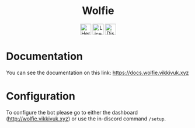 <h1 align="center"> Wolfie </h1>
<p align="center">
<a href="https://www.heroku.com"><img alt="Heroku" src="https://img.shields.io/static/v1?label=Hosted with&message=Heroku&color=7056bf&style=for-the-badge&logo=heroku" height=30></a>
<a href="https://github.com/MeridianGH/suitbot/blob/main/LICENSE.md"><img alt="License" src="https://img.shields.io/github/license/MeridianGH/suitbot?logo=apache&style=for-the-badge" height=30></a>
<a href="https://discord.gg/JwnUeRKe8r"><img alt="Discord" src="https://shields.io/discord/878606227045756948?style=for-the-badge&logo=discord&label=discord" height=30></a>
</p>

# Documentation
You can see the documentation on this link: https://docs.wolfie.vikkivuk.xyz

# Configuration
To configure the bot please go to either the dashboard (http://wolfie.vikkivuk.xyz) or use the in-discord command `/setup`.
